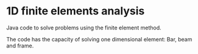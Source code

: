 # 1D finite elements analysis

Java code to solve problems using the finite element method.

The code has the capacity of solving one dimensional element: Bar, beam and frame.

